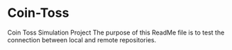 # Coin-Toss
Coin Toss Simulation Project
The purpose of this ReadMe file is to test the connection between local and remote repositories.
